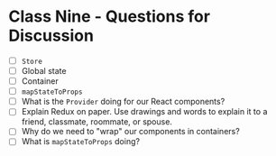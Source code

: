 # Class Nine - Questions for Discussion

- [ ] `Store`
- [ ] Global state
- [ ] Container
- [ ] `mapStateToProps`
- [ ] What is the `Provider` doing for our React components?
- [ ] Explain Redux on paper. Use drawings and words to explain it to a friend, classmate, roommate, or spouse.
- [ ] Why do we need to "wrap" our components in containers?
- [ ] What is `mapStateToProps` doing?
